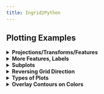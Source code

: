 ```yaml
---
title: Ingrid2Python
---
```


## Plotting Examples

<details> <summary><b>Projections/Transforms/Features</b></summary> <p>  

```
import xarray as xr
import matplotlib.pyplot as plt

import cartopy.crs as ccrs
import cartopy.feature as cfeature
```
  
```
url = 'http://kage.ldeo.columbia.edu:81/SOURCES/.LOCAL/.sst.mon.mean.nc/.sst/time/AVERAGE/dods'
ds = xr.open_dataset(url).sst
```
  
Set a plot size and pick a [cartopy projection](https://scitools.org.uk/cartopy/docs/latest/crs/projections.html)
  
```
fig = plt.figure(figsize=(9, 5))

# Pick a [cartopy projection](https://scitools.org.uk/cartopy/docs/latest/crs/projections.html)
ax = plt.axes(projection=ccrs.PlateCarree(central_longitude=180));
```
Plot coastlines and then pick a [transform](https://scitools.org.uk/cartopy/docs/latest/tutorials/understanding_transform.html).
  
```
ax.coastlines()
ds.plot.contour(ax=ax, transform=ccrs.PlateCarree(),levels=30)
```
Add [feature](https://scitools.org.uk/cartopy/docs/latest/matplotlib/feature_interface.html), if desired:  (typing \<Tab\> after `cfeature.` will list possible completions)
  
```
ax.add_feature(cfeature.BORDERS)
```
<p align="center"><img src="../assets/imgs/basic-cartopy.png"></p>
</p> </details>


<details> <summary><b>More Features, Labels</b></summary> <p>  

```
import numpy as np
import xarray as xr
import matplotlib.pyplot as plt
import cartopy.crs as ccrs
import cartopy.feature as cfeature
```
  
```
url = 'http://kage.ldeo.columbia.edu:81/SOURCES/.LOCAL/.sst.mon.mean.nc/.sst/time/AVERAGE/dods'
ds = xr.open_dataset(url).sel(lat=slice(50,-50)).sst
```
  
```
fig = plt.figure(figsize=(8,5))
ax = plt.axes(projection=ccrs.PlateCarree(central_longitude=180))
ax.set_extent([100, 290, -50, 50], crs=ccrs.PlateCarree())

# Put a background image on for nice sea rendering.
ax.stock_img()
CS = ds.plot.contour(ax=ax, transform=ccrs.PlateCarree(),colors='k',vmin=10,vmax=30,levels=11)
# Add labels on contours
ax.clabel(CS, inline=1, fontsize=8, fmt='%1.0f')

# Create a feature for States/Admin 1 regions at 1:50m from Natural Earth
states_provinces = cfeature.NaturalEarthFeature(
    category='cultural',
    name='admin_1_states_provinces_lines',
    scale='50m',
    facecolor='none')

ax.add_feature(cfeature.COASTLINE,zorder=3)
ax.add_feature(cfeature.BORDERS, edgecolor='gray')
ax.add_feature(states_provinces, edgecolor='gray')

# Add longitude, latitude labels
gl = ax.gridlines(draw_labels=True, alpha=0.0, xlocs=np.arange(-160,181,20))
gl.top_labels = False
```
<p align="center"><img src="../assets/imgs/more-cartopy.png"></p>
</p> </details>

<details> <summary><b>Subplots</b></summary> <p>  

The built-in xarray plotting allows for multiple plots:
  
```
ds = xr.open_dataset('http://kage.ldeo.columbia.edu:81/SOURCES/.LOCAL/.sst.mon.mean.nc/.sst/dods')
ds_mon_anom = ds.groupby('time.month').mean() - ds.mean('time')
ds_mon_anom.sst.plot(x='lon',y='lat',col='month',col_wrap=4,add_colorbar=0);
```
<p align="center"><img src="../assets/imgs/xarray-subplots.png"></p>
  
But much more control is possible when using `matplotlib` directly, see [subplots](https://matplotlib.org/stable/gallery/subplots_axes_and_figures/subplots_demo.html).
</p> </details>

<details> <summary><b>Reversing Grid Direction</b></summary> <p>  

The keyword arguments `xincrease` and `yincrease` control the axis direction. 
   
```
import xarray as xr
url = 'http://kage.ldeo.columbia.edu:81/SOURCES/.LOCAL/.ORAs5_thetao-clim.nc/.thetao/dods'
ds = xr.open_dataset(url,decode_times=False).sel(deptht=slice(0,300),lat=slice(-30,30),lon=slice(150,250)).mean('time')

ds.thetao.sel(lat=slice(-2,2)).mean('lat').plot.contourf(vmin=10,vmax=30,levels=11,yincrease=False)
```
<p align="center"><img src="../assets/imgs/theta.png"></p>
  
</p> </details>
<details> <summary><b>Types of Plots</b></summary> <p>  

Plotting DataArrays: For examples of all of the following, see [xarray plotting](http://xarray.pydata.org/en/stable/user-guide/plotting.html)
  
- da.plot.pcolormesh()
- da.plot.contour()
- da.plot.contourf()
- da.plot.imshow()
- da.plot.line()
- da.plot.hist()
- da.plot.bar()
- da.plot.step()
- da.plot.surface()
- ds.plot.scatter()
- ds.plot.quiver()
- ds.plot.streamplot()
  
There are also other plotting methods, such as ds.plot.violin, ds.plot.bivariate, ds.plot.table, etc.
  
IRIDL has started using [hvplot](https://hvplot.holoviz.org/), which is an interactive plotting tool. We have installed it on `carney`, and find it cute, but somewhat frustrating.
  
</p> </details>

<details> <summary><b>Overlay Contours on Colors</b></summary> <p>  

```
%ingrid
 SOURCES .DASILVA .SMD94 .anomalies .sst correlationcolorscale
  DATA -2 2 RANGE
  X -100 20 RANGE
  Y 0 90 RANGE
  /color_smoothing null def
 SOURCES .DASILVA .SMD94 .anomalies .slp
   X -100 20 RANGE
   Y 0 90 RANGE
   DATA 5 STEP
   X Y fig: colors contours land :fig
```
  
```
#python
import xarray as xr
import pandas as pd
import numpy as np
import matplotlib.pyplot as plt
import cartopy.crs as ccrs
import cartopy.feature as cfeature  

# Get the Dataset
url = 'http://kage.ldeo.columbia.edu:81/SOURCES/.DASILVA/.SMD94/.anomalies/.sst/dods'
url2 = 'http://kage.ldeo.columbia.edu:81/SOURCES/.DASILVA/.SMD94/.anomalies/.slp/dods'

ds = xr.open_dataset(url,decode_times=False)
ds['slp'] = xr.open_dataset(url2,decode_times=False).slp

# Fix the grids
ds['T'] = pd.date_range('1945-01',periods=len(ds.T), freq='MS').shift(15,freq='D')
ds.coords['X'] = (ds.coords['X'] + 180) % 360 - 180
ds = ds.sortby(ds.X)

# Restrict the domain
dss = ds.sel(X=slice(-100,20),Y=slice(-10,90)).isel(T=0).load()

# Now make the figure
fig = plt.figure(figsize=(8,8))

ax = plt.axes(projection=ccrs.PlateCarree(central_longitude=0))
ax.set_extent([-100, 20, 0, 90], crs=ccrs.PlateCarree())

cb = dss.sst.plot.contourf(ax=ax, transform=ccrs.PlateCarree(), vmin=-2, vmax=2, levels=41, cmap='jet', add_colorbar=False,rasterized=True)
CS = dss.slp.plot.contour(ax=ax, colors= 'k', transform=ccrs.PlateCarree(), vmin=-20,vmax=20,levels=9)
CS.collections[4].set_linewidth(3) 
ax.clabel(CS, inline=1, fontsize=8, fmt='%1.0f')
ax.add_feature(cfeature.LAND,facecolor='k')
cbar = plt.colorbar(cb, shrink=1.0, pad=.05, label=r'SSTA ($\degree C$)', orientation='horizontal')
gl = ax.gridlines(draw_labels=True, alpha=0.0, xlocs=np.arange(-160,181,20))
gl.top_labels = False
gl.right_labels = False
```
  <div align="center"><table cellpadding="0" cellspacing="0">
    <tr><td align="center">ingrid</td><td align="center">cmap = 'jet'</td></tr>
    <tr><td align="center"><img src="../assets/imgs/color-contour-ingrid.png" width="80%"></td><td align="center"><img src="../assets/imgs/color-contour-jet.png"></td></tr>
    <tr><td align="center">cmap = 'bwr'</td><td align="center">cmap = 'jet'</td></tr>
    <tr><td align="center"><img src="../assets/imgs/color-contour.png"></td><td align="center"><img src="../assets/imgs/color-contour-RdBu_r.png"</td></tr></table>
    /div>
</p> </details>

